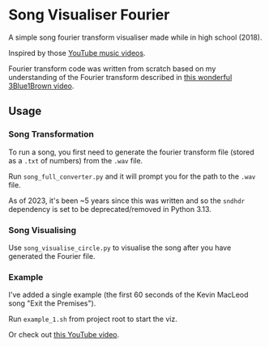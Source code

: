 # Song Visualiser Fourier

A simple song fourier transform visualiser made while in high school (2018).

Inspired by those [YouTube music videos](https://www.youtube.com/@TrapNation).

Fourier transform code was written from scratch based on my understanding of the Fourier transform described in [this wonderful 3Blue1Brown video](https://www.youtube.com/watch?v=spUNpyF58BY).



## Usage

### Song Transformation

To run a song, you first need to generate the fourier transform file (stored as a `.txt` of numbers) from the `.wav` file.

Run `song_full_converter.py` and it will prompt you for the path to the `.wav` file.

As of 2023, it's been ~5 years since this was written and so the `sndhdr` dependency is set to be deprecated/removed in Python 3.13.


### Song Visualising

Use `song_visualise_circle.py` to visualise the song after you have generated the Fourier file.



### Example
I've added a single example (the first 60 seconds of the Kevin MacLeod song "Exit the Premises").

Run `example_1.sh` from project root to start the viz.

Or check out [this YouTube video](https://www.youtube.com/watch?v=XZR_UIu4kRw).
